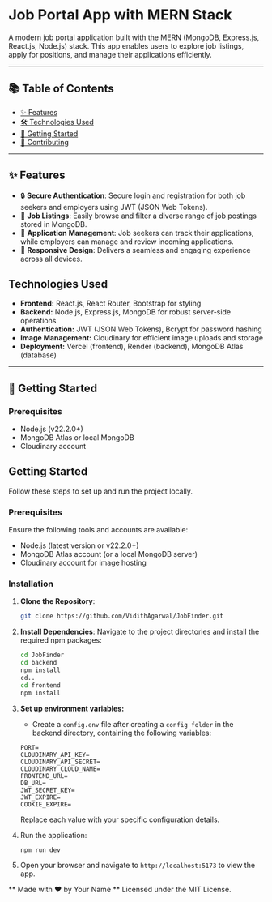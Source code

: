 # Job Portal App with MERN Stack

A modern job portal application built with the MERN (MongoDB, Express.js, React.js, Node.js) stack. This app enables users to explore job listings, apply for positions, and manage their applications efficiently.

---

## 📚 Table of Contents
- [✨ Features](#features)
- [🛠 Technologies Used](#technologies-used)
- [🚀 Getting Started](#getting-started)
- [🤝 Contributing](#contributing)

---

## ✨ Features

- 🔒 **Secure Authentication**: Secure login and registration for both job seekers and employers using JWT (JSON Web Tokens).
- 📝 **Job Listings**: Easily browse and filter a diverse range of job postings stored in MongoDB.
- 📄 **Application Management**: Job seekers can track their applications, while employers can manage and review incoming applications.
- 📱 **Responsive Design**: Delivers a seamless and engaging experience across all devices.

## Technologies Used

- **Frontend:** React.js, React Router, Bootstrap for styling
- **Backend:** Node.js, Express.js, MongoDB for robust server-side operations
- **Authentication:** JWT (JSON Web Tokens), Bcrypt for password hashing
- **Image Management:** Cloudinary for efficient image uploads and storage
- **Deployment:** Vercel (frontend), Render (backend), MongoDB Atlas (database)

---

## 🚀 Getting Started

### Prerequisites
- Node.js (v22.2.0+)
- MongoDB Atlas or local MongoDB
- Cloudinary account

## Getting Started

Follow these steps to set up and run the project locally.

### Prerequisites

Ensure the following tools and accounts are available:
- Node.js (latest version or v22.2.0+)
- MongoDB Atlas account (or a local MongoDB server)
- Cloudinary account for image hosting

### Installation

1. **Clone the Repository**:
   ```bash
   git clone https://github.com/VidithAgarwal/JobFinder.git
   ```
2. **Install Dependencies**: Navigate to the project directories and install the required npm packages:
   ```sh
   cd JobFinder
   cd backend
   npm install
   cd..
   cd frontend
   npm install
   ```
3. **Set up environment variables:**
   - Create a `config.env` file after creating a `config folder` in the backend directory, containing the following variables:
   ```env
   PORT=
   CLOUDINARY_API_KEY=
   CLOUDINARY_API_SECRET=
   CLOUDINARY_CLOUD_NAME=
   FRONTEND_URL=
   DB_URL=
   JWT_SECRET_KEY=
   JWT_EXPIRE=
   COOKIE_EXPIRE=
   ```

   Replace each value with your specific configuration details.

4. Run the application:
   ```sh
   npm run dev
   ```
5. Open your browser and navigate to `http://localhost:5173` to view the app.

** Made with ❤️ by Your Name **
 Licensed under the MIT License.
